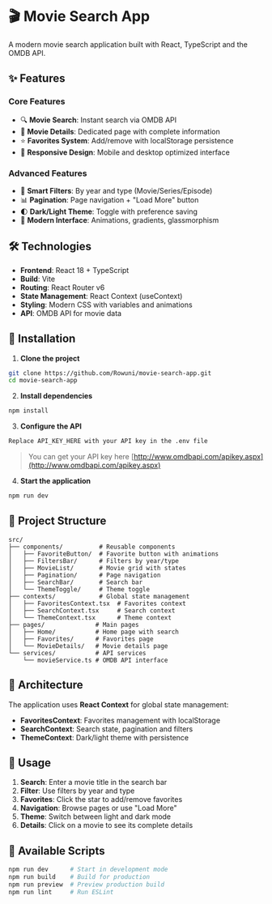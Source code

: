 # 🎬 Movie Search App

A modern movie search application built with React, TypeScript and the OMDB API.

## ✨ Features

### Core Features
- 🔍 **Movie Search**: Instant search via OMDB API
- 📄 **Movie Details**: Dedicated page with complete information
- ⭐ **Favorites System**: Add/remove with localStorage persistence
- 📱 **Responsive Design**: Mobile and desktop optimized interface

### Advanced Features
- 🎯 **Smart Filters**: By year and type (Movie/Series/Episode)
- 📊 **Pagination**: Page navigation + "Load More" button
- 🌓 **Dark/Light Theme**: Toggle with preference saving
- 🎨 **Modern Interface**: Animations, gradients, glassmorphism

## 🛠️ Technologies

- **Frontend**: React 18 + TypeScript
- **Build**: Vite 
- **Routing**: React Router v6
- **State Management**: React Context (useContext)
- **Styling**: Modern CSS with variables and animations
- **API**: OMDB API for movie data

## 🚀 Installation

1. **Clone the project**
```bash
git clone https://github.com/Rowuni/movie-search-app.git
cd movie-search-app
```

2. **Install dependencies**
```bash
npm install
```

3. **Configure the API**
```bash
Replace API_KEY_HERE with your API key in the .env file
```
> You can get your API key here [http://www.omdbapi.com/apikey.aspx](http://www.omdbapi.com/apikey.aspx)

4. **Start the application**
```bash
npm run dev
```

## 📁 Project Structure

```
src/
├── components/          # Reusable components
│   ├── FavoriteButton/  # Favorite button with animations
│   ├── FiltersBar/      # Filters by year/type
│   ├── MovieList/       # Movie grid with states
│   ├── Pagination/      # Page navigation
│   ├── SearchBar/       # Search bar
│   └── ThemeToggle/     # Theme toggle
├── contexts/            # Global state management
│   ├── FavoritesContext.tsx  # Favorites context
│   ├── SearchContext.tsx     # Search context
│   └── ThemeContext.tsx      # Theme context
├── pages/              # Main pages
│   ├── Home/           # Home page with search
│   ├── Favorites/      # Favorites page
│   └── MovieDetails/   # Movie details page
└── services/           # API services
    └── movieService.ts # OMDB API interface
```

## 🎯 Architecture

The application uses **React Context** for global state management:

- **FavoritesContext**: Favorites management with localStorage
- **SearchContext**: Search state, pagination and filters  
- **ThemeContext**: Dark/light theme with persistence

## 📱 Usage

1. **Search**: Enter a movie title in the search bar
2. **Filter**: Use filters by year and type
3. **Favorites**: Click the star to add/remove favorites
4. **Navigation**: Browse pages or use "Load More"
5. **Theme**: Switch between light and dark mode
6. **Details**: Click on a movie to see its complete details

## 🔧 Available Scripts

```bash
npm run dev      # Start in development mode
npm run build    # Build for production  
npm run preview  # Preview production build
npm run lint     # Run ESLint
```
